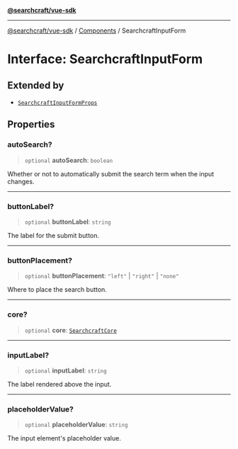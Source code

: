 [**@searchcraft/vue-sdk**](/reference/sdk/js-vue/README.md)

***

[@searchcraft/vue-sdk](/reference/sdk/js-vue/globals.md) / [Components](/reference/sdk/js-vue/namespaces/Components/README.md) / SearchcraftInputForm

# Interface: SearchcraftInputForm

## Extended by

- [`SearchcraftInputFormProps`](/reference/sdk/js-vue/interfaces/SearchcraftInputFormProps.md)

## Properties

### autoSearch?

> `optional` **autoSearch**: `boolean`

Whether or not to automatically submit the search term when the input changes.

***

### buttonLabel?

> `optional` **buttonLabel**: `string`

The label for the submit button.

***

### buttonPlacement?

> `optional` **buttonPlacement**: `"left"` \| `"right"` \| `"none"`

Where to place the search button.

***

### core?

> `optional` **core**: [`SearchcraftCore`](/reference/sdk/js-vue/classes/SearchcraftCore.md)

***

### inputLabel?

> `optional` **inputLabel**: `string`

The label rendered above the input.

***

### placeholderValue?

> `optional` **placeholderValue**: `string`

The input element's placeholder value.
